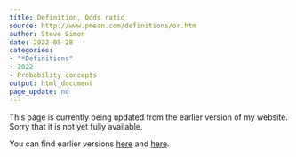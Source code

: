```yaml
---
title: Definition, Odds ratio
source: http://www.pmean.com/definitions/or.htm
author: Steve Simon
date: 2022-05-28
categories:
- "*Definitions"
- 2022
- Probability concepts
output: html_document
page_update: no
---
```


This page is currently being updated from the earlier version of my website. Sorry that it is not yet fully available.

<!---More--->

You can find earlier versions [here][sim1] and [here][sim2].

[sim1]: http://www.pmean.com/definitions/or.htm
[sim2]: http://new.pmean.com/definition-odds-ratio/
